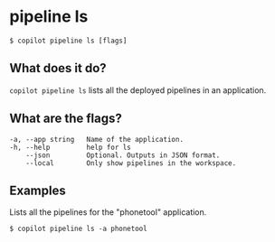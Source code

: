 # pipeline ls
```console
$ copilot pipeline ls [flags]
```

## What does it do?
`copilot pipeline ls` lists all the deployed pipelines in an application.

## What are the flags?
```
-a, --app string   Name of the application.
-h, --help         help for ls
    --json         Optional. Outputs in JSON format.
    --local        Only show pipelines in the workspace.
```

## Examples
Lists all the pipelines for the "phonetool" application.
```console
$ copilot pipeline ls -a phonetool
```
